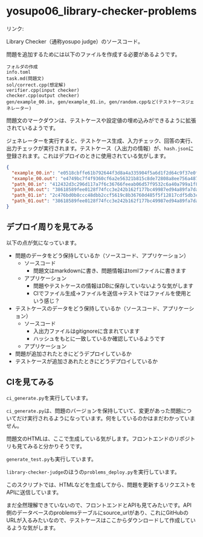 # yosupo06_library-checker-problems

リンク: 

Library Checker（通称yosupo judge）のソースコード。

問題を追加するためには以下のファイルを作成する必要があるようです。

```text
フォルダの作成
info.toml
task.md(問題文)
sol/correct.cpp(想定解)
verifier.cpp(input checker)
checker.cpp(output checker)
gen/example_00.in, gen/example_01.in, gen/random.cppなど(テストケースジェネレーター)
```

問題文のマークダウンは、テストケースや設定値の埋め込みができるように拡張されているようです。

ジェネレーターを実行すると、テストケース生成、入力チェック、回答の実行、出力チェックが実行されます。テストケース（入出力の情報）が、`hash.json`に登録されます。これはデプロイのときに使用されている気がします。

```json
{
  "example_00.in": "e0518cbffe61b792644f3d8a4a335904f5a6d1f2d64c9f37e0f03b852df40062",
  "example_00.out": "e4749bc7f4f9360cf6a2e56321b815c8de72808a8ee756a48722cc9b287ddc24",
  "path_00.in": "412432d3c296d117a7f6c36766feeab06d57f9532c6a40a799a1f8e2df9a1121",
  "path_00.out": "38618589fee0128f74fcc3e242b162f177bc49987ed94a89fa7daf2f2a950034",
  "path_01.in": "2c476bd0b8ccc48dbb2ccf5619c8b36760d485f5f12817cdf5db3c9625df2a69",
  "path_01.out": "38618589fee0128f74fcc3e242b162f177bc49987ed94a89fa7daf2f2a950034",
}
```

## デプロイ周りを見てみる

以下の点が気になっています。

- 問題のデータをどう保持しているか（ソースコード、アプリケーション）
	- ソースコード
		- 問題文はmarkdownに書き、問題情報はtomlファイルに書きます
	- アプリケーション
		- 問題やテストケースの情報はDBに保存していないような気がします
		- CIでファイル生成→ファイルを送信→テストではファイルを使用という感じ？
- テストケースのデータをどう保持しているか（ソースコード、アプリケーション）
	- ソースコード
		- 入出力ファイルはgitignoreに含まれています
		- ハッシュをもとに一致しているか確認しているようです
	- アプリケーション
- 問題が追加されたときにどうデプロイしているか
- テストケースが追加さあれたときにどうデプロイしているか

## CIを見てみる

`ci_generate.py`を実行しています。

`ci_generate.py`は、問題のバージョンを保持していて、変更があった問題についてだけ実行されるようになっています。何をしているのかはまだわかっていません。

問題文のHTMLは、ここで生成している気がします。フロントエンドのリポジトリも見てみると分かりそうです。

`generate_test.py`も実行しています。

`library-checker-judge`のほうの`problems_deploy.py`を実行しています。

このスクリプトでは、HTMLなどを生成してから、問題を更新するリクエストをAPIに送信しています。

まだ全然理解できていないので、フロントエンドとAPIも見てみたいです。API側のデータベースのproblemsテーブルにsource_urlがあり、これにGitHubのURLが入るみたいなので、テストケースはここからダウンロードして作成しているような気がします。

